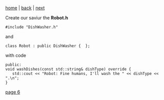 [home](./page01.md) | [back](./page04.md) | [next](./page06.md)

Create our saviur the **Robot.h**
```
#include "DishWasher.h"
```
and
```
class Robot : public DishWasher {  };
```
with code
```
public:
void washDishes(const std::string& dishType) override {
   std::cout << "Robot: Fine humans, I'll wash the " << dishType << ".\n";
}
```



[page 6](./page06.md)
